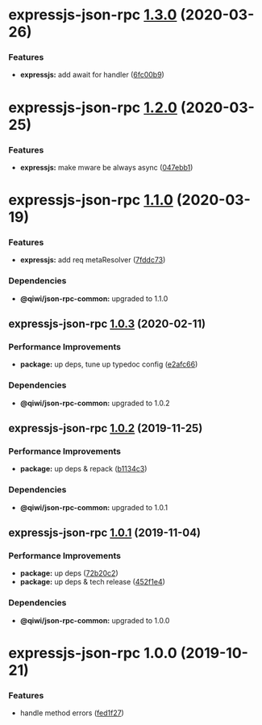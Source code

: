 # expressjs-json-rpc [1.3.0](https://github.com/qiwi/json-rpc/compare/expressjs-json-rpc@1.2.0...expressjs-json-rpc@1.3.0) (2020-03-26)


### Features

* **expressjs:** add await for handler ([6fc00b9](https://github.com/qiwi/json-rpc/commit/6fc00b9d40cfcd84ec96ff983030f58a9e617603))

# expressjs-json-rpc [1.2.0](https://github.com/qiwi/json-rpc/compare/expressjs-json-rpc@1.1.0...expressjs-json-rpc@1.2.0) (2020-03-25)


### Features

* **expressjs:** make mware be always async ([047ebb1](https://github.com/qiwi/json-rpc/commit/047ebb12daf0268c914df3ce4f3c9ae2f87a688e))

# expressjs-json-rpc [1.1.0](https://github.com/qiwi/json-rpc/compare/expressjs-json-rpc@1.0.3...expressjs-json-rpc@1.1.0) (2020-03-19)


### Features

* **expressjs:** add req metaResolver ([7fddc73](https://github.com/qiwi/json-rpc/commit/7fddc73d7dbc61509748cd0b0c4029ce7afd6936))





### Dependencies

* **@qiwi/json-rpc-common:** upgraded to 1.1.0

## expressjs-json-rpc [1.0.3](https://github.com/qiwi/json-rpc/compare/expressjs-json-rpc@1.0.2...expressjs-json-rpc@1.0.3) (2020-02-11)


### Performance Improvements

* **package:** up deps, tune up typedoc config ([e2afc66](https://github.com/qiwi/json-rpc/commit/e2afc66460997567f18902467c09161398deb7e1))





### Dependencies

* **@qiwi/json-rpc-common:** upgraded to 1.0.2

## expressjs-json-rpc [1.0.2](https://github.com/qiwi/json-rpc/compare/expressjs-json-rpc@1.0.1...expressjs-json-rpc@1.0.2) (2019-11-25)


### Performance Improvements

* **package:** up deps & repack ([b1134c3](https://github.com/qiwi/json-rpc/commit/b1134c3222a6d45927e542b0c29ee8524723c884))





### Dependencies

* **@qiwi/json-rpc-common:** upgraded to 1.0.1

## expressjs-json-rpc [1.0.1](https://github.com/qiwi/json-rpc/compare/expressjs-json-rpc@1.0.0...expressjs-json-rpc@1.0.1) (2019-11-04)


### Performance Improvements

* **package:** up deps ([72b20c2](https://github.com/qiwi/json-rpc/commit/72b20c2022d0874717e99d92f0ea9344c0573030))
* **package:** up deps & tech release ([452f1e4](https://github.com/qiwi/json-rpc/commit/452f1e4f1f32a4c09a4b55a3d58b7d19e40145c9))





### Dependencies

* **@qiwi/json-rpc-common:** upgraded to 1.0.0

# expressjs-json-rpc 1.0.0 (2019-10-21)


### Features

* handle method errors ([fed1f27](https://github.com/qiwi/json-rpc/commit/fed1f27))

